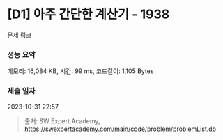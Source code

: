 # [D1] 아주 간단한 계산기 - 1938 

[문제 링크](https://swexpertacademy.com/main/code/problem/problemDetail.do?contestProbId=AV5PjsYKAMIDFAUq) 

### 성능 요약

메모리: 16,084 KB, 시간: 99 ms, 코드길이: 1,105 Bytes

### 제출 일자

2023-10-31 22:57



> 출처: SW Expert Academy, https://swexpertacademy.com/main/code/problem/problemList.do